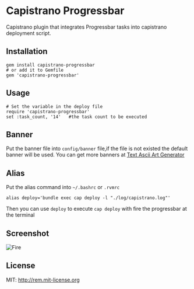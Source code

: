 # Capistrano Progressbar

Capistrano plugin that integrates Progressbar tasks into capistrano deployment script.

## Installation

    gem install capistrano-progressbar
    # or add it to Gemfile
    gem 'capistrano-progressbar'
## Usage

    # Set the variable in the deploy file
    require 'capistrano-progressbar'
    set :task_count, '14'   #the task count to be executed
## Banner

Put the banner file into `config/banner` file,if the file is not existed the default banner will be used.
You can get more banners at [Text Ascii Art Generator](http://patorjk.com/software/taag/)
    
## Alias

Put the alias command into `~/.bashrc` or `.rvmrc`

    alias deploy='bundle exec cap deploy -l "./log/capistrano.log"'
    
Then you can use `deploy` to execute `cap deploy` with fire the progressbar at the terminal

## Screenshot
![Fire](http://i.imgur.com/GF6QE.jpg)
## License
MIT: http://rem.mit-license.org

